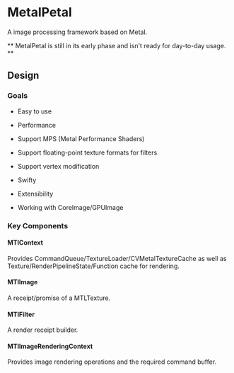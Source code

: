 # MetalPetal

A image processing framework based on Metal.

** MetalPetal is still in its early phase and isn't ready for day-to-day usage. **

## Design

### Goals

- Easy to use

- Performance

- Support MPS (Metal Performance Shaders)

- Support floating-point texture formats for filters

- Support vertex modification

- Swifty

- Extensibility

- Working with CoreImage/GPUImage

### Key Components

#### MTIContext

Provides CommandQueue/TextureLoader/CVMetalTextureCache as well as Texture/RenderPipelineState/Function cache for rendering.

#### MTIImage

A receipt/promise of a MTLTexture.

#### MTIFilter

A render receipt builder.

#### MTIImageRenderingContext

Provides image rendering operations and the required command buffer.
